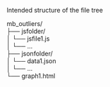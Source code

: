 Intended structure of the file tree

mb_outliers/  
├── jsfolder/  
│   └── jsfile1.js  
│   └── ...  
├── jsonfolder/  
│   └── data1.json  
│   └── ...  
└── graph1.html

